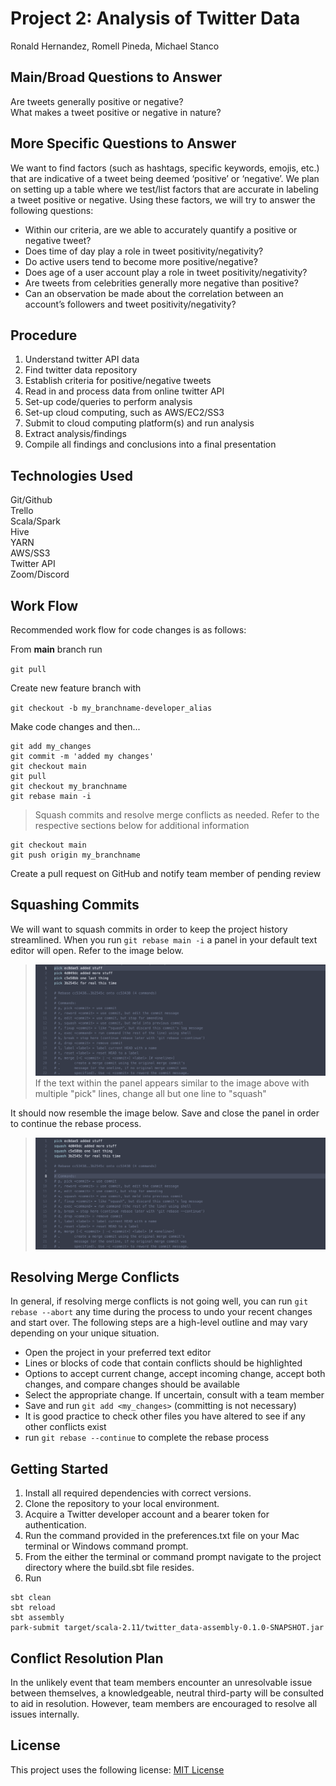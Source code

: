 # Project 2: Analysis of Twitter Data
Ronald Hernandez, Romell Pineda, Michael Stanco

## Main/Broad Questions to Answer
Are tweets generally positive or negative?<br/>
What makes a tweet positive or negative in nature?<br/>

## More Specific Questions to Answer
We want to find factors (such as hashtags, specific keywords, emojis, etc.) that are indicative of a tweet being deemed ‘positive’ or ‘negative’. We plan on setting up a table where we test/list factors that are accurate in labeling a tweet positive or negative. Using these factors, we will try to answer the following questions:
- Within our criteria, are we able to accurately quantify a positive or negative tweet?
- Does time of day play a role in tweet positivity/negativity?
- Do active users tend to become more positive/negative?
- Does age of a user account play a role in tweet positivity/negativity?
- Are tweets from celebrities generally more negative than positive?
- Can an observation be made about the correlation between an account’s followers and tweet positivity/negativity?

## Procedure
1) Understand twitter API data
2) Find twitter data repository
3) Establish criteria for positive/negative tweets
4) Read in and process data from online twitter API
5) Set-up code/queries to perform analysis
6) Set-up cloud computing, such as AWS/EC2/SS3
7) Submit to cloud computing platform(s) and run analysis
8) Extract analysis/findings
9) Compile all findings and conclusions into a final presentation

## Technologies Used
Git/Github<br/>
Trello<br/>
Scala/Spark<br/>
Hive <br/>
YARN<br/>
AWS/SS3<br/>
Twitter API<br/>
Zoom/Discord<br/>

## Work Flow
Recommended work flow for code changes is as follows:

From **main** branch run

`git pull`

Create new feature branch with

`git checkout -b my_branchname-developer_alias`

Make code changes and then...

```
git add my_changes
git commit -m 'added my changes'
git checkout main
git pull
git checkout my_branchname
git rebase main -i
```
> Squash commits and resolve merge conflicts as needed. Refer to the respective sections below for additional information

```
git checkout main
git push origin my_branchname
```
Create a pull request on GitHub and notify team member of pending review


## Squashing Commits
We will want to squash commits in order to keep the project history streamlined.  When you run `git rebase main -i` a panel in your default text editor will open. Refer to the image below.
> ![text editor panel example](assets/picks.png)
If the text within the panel appears similar to the image above with multiple "pick" lines, change all but one line to "squash"

It should now resemble the image below. Save and close the panel in order to continue the rebase process. 
> ![squashed commits](assets/squash.png)

## Resolving Merge Conflicts
In general, if resolving merge conflicts is not going well, you can run `git rebase --abort` any time during the process to undo your recent changes and start over. The following steps are a high-level outline and may vary depending on your unique situation.

- Open the project in your preferred text editor
- Lines or blocks of code that contain conflicts should be highlighted
- Options to accept current change, accept incoming change, accept both changes, and compare changes should be available
- Select the appropriate change. If uncertain, consult with a team member
- Save and run `git add <my_changes>` (committing is not necessary)
- It is good practice to check other files you have altered to see if any other conflicts exist
- run `git rebase --continue` to complete the rebase process

## Getting Started
1. Install all required dependencies with correct versions.
2. Clone the repository to your local environment.
3. Acquire a Twitter developer account and a bearer token for authentication.
4. Run the command provided in the preferences.txt file on your Mac terminal or Windows command prompt.
5. From the either the terminal or command prompt navigate to the project directory where the build.sbt file resides.
6. Run
```
sbt clean
sbt reload
sbt assembly
park-submit target/scala-2.11/twitter_data-assembly-0.1.0-SNAPSHOT.jar
```

## Conflict Resolution Plan
In the unlikely event that team members encounter an unresolvable issue between themselves, a knowledgeable, neutral third-party will be consulted to aid in resolution.  However, team members are encouraged to resolve all issues internally.   

## License

This project uses the following license: [MIT License](https://opensource.org/licenses/MIT)
